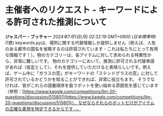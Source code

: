 # 主催者へのリクエスト - キーワードによる許可された推測について
**ジャスパー・ブッチャー** *2024年7月1日(月) 02:32:19 GMT+0900 (日本標準時)* (1票)
keywords.pyは、場所に関する代替情報しか提供しません（例えば、人気のある都市の国名を省略するのは許容されています - これは私たちにとって有用な情報です！）。物のカテゴリーは、各アイテムに対して求められる特異性から、非常に難しいです。
物のカテゴリーにおいて、推測に許可される代替単語があれば（仮定として）、それを提供していただけると素晴らしいです。例えば、ゲーム中に「ガラスの窓」がキーワードの「ステンドグラスの窓」に対して許可されているかどうかを知ることができれば、非常に役立ちます。
そうでなければ、皆がこれらの語彙順序を扱うボットを使い始める雰囲気を感じています（参照：[https://www.kaggle.com/competitions/llm-20-questions/discussion/515801](https://www.kaggle.com/competitions/llm-20-questions/discussion/515801)）、なぜならそれらのボットだけがアイテムの正確な表現を特定できるからです…。
